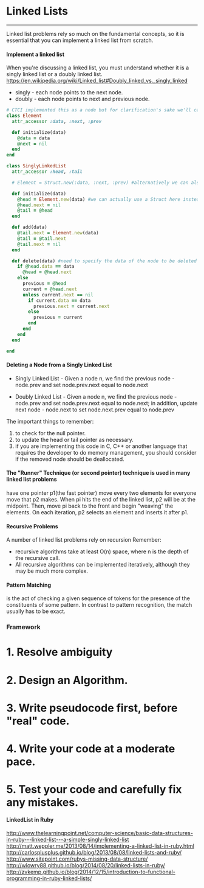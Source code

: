 # Linked Lists
---

Linked list problems rely so much on the fundamental concepts, so it is essential that you can implement a linked list from scratch.

#### Implement a linked list
When you're discussing a linked list, you must understand whether it is a singly linked list or a doubly linked list.
https://en.wikipedia.org/wiki/Linked_list#Doubly_linked_vs._singly_linked

* singly - each node points to the next node.
* doubly - each node points to next and previous node.

```ruby
# CTCI implemented this as a node but for clarification's sake we'll call it an element instead
class Element 
  attr_accessor :data, :next, :prev

  def initialize(data)
    @data = data
    @next = nil
  end
end

class SinglyLinkedList
  attr_accessor :head, :tail

  # Element = Struct.new(:data, :next, :prev) #alternatively we can also use Struct here

  def initialize(data)
    @head = Element.new(data) #we can actually use a Struct here instead of creating an Element class
    @head.next = nil
    @tail = @head
  end

  def add(data)
    @tail.next = Element.new(data)
    @tail = @tail.next
    @tail.next = nil
  end

  def delete(data) #need to specify the data of the node to be deleted
    if @head.data == data
      @head = @head.next
    else
      previous = @head
      current = @head.next
      unless current.next == nil
        if current.data == data
          previous.next = current.next
        else
          previous = current
        end
      end
    end
  end

end
```

#### Deleting a Node from a Singly Linked List
* Singly Linked List - Given a node n, we find the previous node - node.prev and set node.prev.next equal to node.next

* Doubly Linked List - Given a node n, we find the previous node - node.prev and set node.prev.next equal to node.next; in addition, update next node - node.next to set node.next.prev equal to node.prev

The important things to remember:

1. to check for the null pointer.
2. to update the head or tail pointer as necessary.
3. if you are implementing this code in C, C++ or another language that requires the developer to do memory management, you should consider if the removed node should be deallocated.


#### The ”Runner" Technique (or second pointer) technique is used in many linked list problems
have one pointer p1(the fast pointer) move every two elements for everyone move that p2 makes. When pi hits the end of the linked list, p2 will be at the midpoint. Then, move pi back to the front and begin "weaving" the elements. On each iteration, p2 selects an element and inserts it after p1.

#### Recursive Problems
A number of linked list problems rely on recursion
Remember:
* recursive algorithms take at least O(n) space, where n is the depth of the recursive call.
* All recursive algorithms can be implemented iteratively, although they may be much more complex.

#### Pattern Matching
is the act of checking a given sequence of tokens for the presence of the constituents of some pattern. In contrast to pattern recognition, the match usually has to be exact. 

### Framework
# 1. Resolve ambiguity
# 2. Design an Algorithm.
# 3. Write pseudocode first, before "real" code.
# 4. Write your code at a moderate pace.
# 5. Test your code and carefully fix any mistakes.

#### LinkedList in Ruby
http://www.thelearningpoint.net/computer-science/basic-data-structures-in-ruby---linked-list---a-simple-singly-linked-list
http://matt.weppler.me/2013/08/14/implementing-a-linked-list-in-ruby.html
http://carlosplusplus.github.io/blog/2013/08/08/linked-lists-and-ruby/
http://www.sitepoint.com/rubys-missing-data-structure/
http://wlowry88.github.io/blog/2014/08/20/linked-lists-in-ruby/
http://zvkemp.github.io/blog/2014/12/15/introduction-to-functional-programming-in-ruby-linked-lists/

